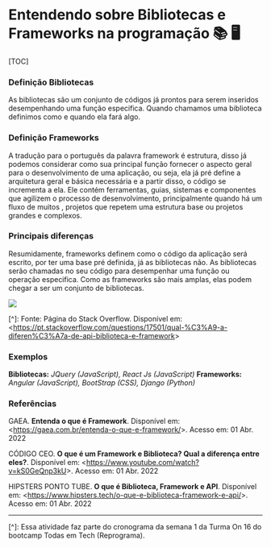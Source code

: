 # Entendendo sobre Bibliotecas e Frameworks na programação :books: :desktop_computer:



[TOC]

### Definição Bibliotecas

As bibliotecas são um conjunto de códigos já prontos para serem inseridos desempenhando uma função especifica. Quando chamamos uma biblioteca definimos como e quando ela fará algo. 



### Definição Frameworks 

A tradução para o português da palavra framework é estrutura, disso já podemos considerar como sua principal função fornecer o aspecto geral para o desenvolvimento de uma aplicação, ou seja, ela já pré define a arquitetura geral e básica necessária e a partir disso, o código se incrementa a ela. Ele contém ferramentas, guias, sistemas e componentes que agilizem o processo de desenvolvimento, principalmente quando há um fluxo de muitos , projetos que repetem uma estrutura base ou projetos grandes e complexos.



### Principais diferenças

Resumidamente, frameworks definem como o código da aplicação será escrito, por ter uma base pré definida, já as bibliotecas não. As bibliotecas serão chamadas no seu código para desempenhar uma função ou operação especifica. Como as frameworks são mais amplas, elas podem chegar a ser um conjunto de bibliotecas.

![](https://i.stack.imgur.com/9v5bJ.png)

[^]: Fonte: Página do Stack Overflow. Disponível em: <<https://pt.stackoverflow.com/questions/17501/qual-%C3%A9-a-diferen%C3%A7a-de-api-biblioteca-e-framework>>



### Exemplos

**Bibliotecas:** *JQuery (JavaScript), React Js (JavaScript)*
**Frameworks:** *Angular (JavaScript), BootStrap (CSS), Django (Python)*



### Referências

GAEA. **Entenda o que é Framework**. Disponível em: <<https://gaea.com.br/entenda-o-que-e-framework/>>. Acesso em: 01 Abr. 2022

CÓDIGO CEO. **O que é um Framework e Biblioteca? Qual a diferença entre eles?**. Disponível em: <<https://www.youtube.com/watch?v=kS0GeQnp3kU>>. Acesso em: 01 Abr. 2022

HIPSTERS PONTO TUBE. **O que é Biblioteca, Framework e API**. Disponível em: <<https://www.hipsters.tech/o-que-e-biblioteca-framework-e-api/>>. Acesso em: 01 Abr. 2022

------

[^]: Essa atividade faz parte do cronograma da semana 1 da Turma On 16 do bootcamp Todas em Tech (Reprograma).


